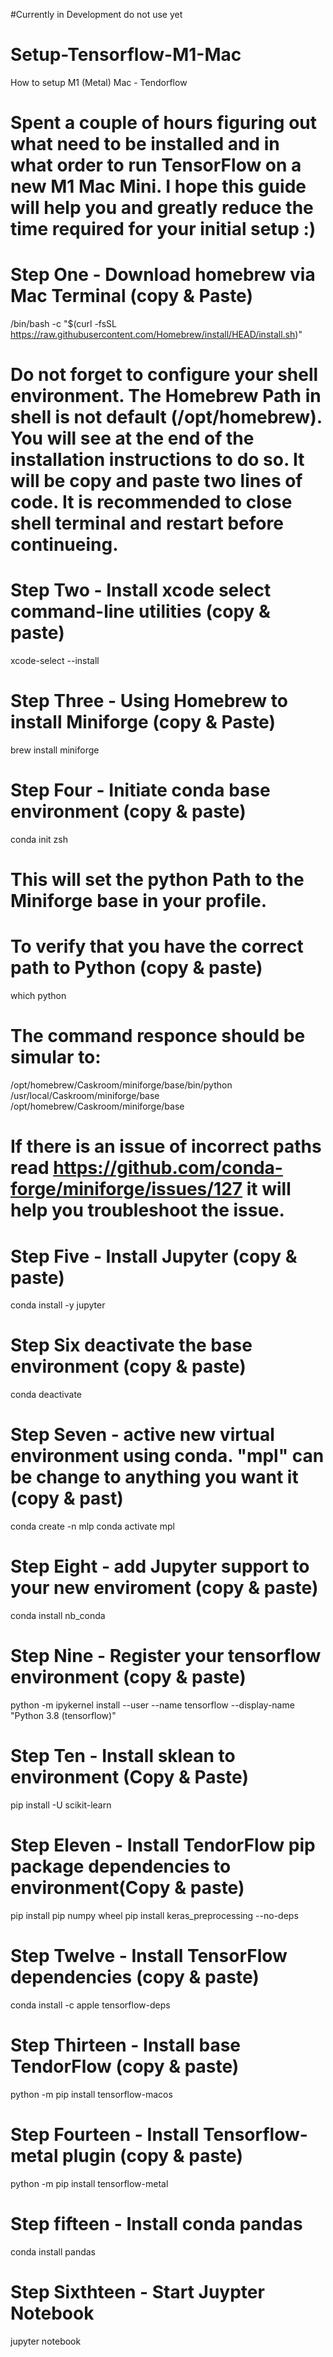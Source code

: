 #Currently in Development do not use yet


# Setup-Tensorflow-M1-Mac
How to setup M1 (Metal) Mac - Tendorflow 
# Spent a couple of hours figuring out what need to be installed and in what order to run TensorFlow on a new M1 Mac Mini. I hope this guide will help you and greatly reduce the time required for your initial setup :)

# Step One - Download homebrew via Mac Terminal (copy & Paste) 
/bin/bash -c "$(curl -fsSL https://raw.githubusercontent.com/Homebrew/install/HEAD/install.sh)"
# Do not forget to configure your shell environment. The Homebrew Path in shell is not default (/opt/homebrew). You will see at the end of the installation instructions to do so. It will be copy and paste two lines of code. It is recommended to close shell terminal and restart before continueing.   
# Step Two - Install xcode select command-line utilities (copy & paste)
xcode-select --install
# Step Three - Using Homebrew to install Miniforge (copy & Paste)
brew install miniforge
# Step Four - Initiate conda base environment (copy & paste)
conda init zsh 
# This will set the python Path to the Miniforge base in your profile. 
# To verify that you have the correct path to Python (copy & paste)
which python
# The command responce should be simular to:
/opt/homebrew/Caskroom/miniforge/base/bin/python
/usr/local/Caskroom/miniforge/base
/opt/homebrew/Caskroom/miniforge/base
# If there is an issue of incorrect paths read https://github.com/conda-forge/miniforge/issues/127 it will help you troubleshoot the issue.
# Step Five - Install Jupyter (copy & paste)
conda install -y jupyter
# Step Six deactivate the base environment (copy & paste)
conda deactivate
# Step Seven - active new virtual environment using conda. "mpl" can be change to anything you want it (copy & past)  
conda create -n mlp 
conda activate mpl
# Step Eight - add Jupyter support to your new enviroment (copy & paste)
conda install nb_conda
# Step Nine - Register your tensorflow environment (copy & paste)
python -m ipykernel install --user --name tensorflow --display-name "Python 3.8 (tensorflow)"
# Step Ten - Install sklean to environment (Copy & Paste)
pip install -U scikit-learn
# Step Eleven -  Install TendorFlow pip package dependencies to environment(Copy & paste)
pip install pip numpy wheel
pip install keras_preprocessing --no-deps
# Step Twelve - Install TensorFlow dependencies (copy & paste)
conda install -c apple tensorflow-deps
# Step Thirteen - Install base TendorFlow (copy & paste)
python -m pip install tensorflow-macos
# Step Fourteen - Install Tensorflow-metal plugin (copy & paste)
python -m pip install tensorflow-metal
# Step fifteen - Install conda pandas 
conda install pandas 
# Step Sixthteen - Start Juypter Notebook
jupyter notebook 

